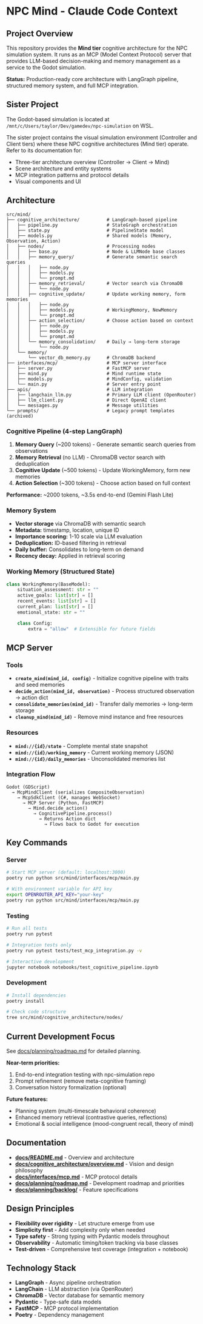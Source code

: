 # NPC Mind - Claude Code Context

## Project Overview

This repository provides the **Mind tier** cognitive architecture for the NPC simulation system. It runs as an MCP (Model Context Protocol) server that provides LLM-based decision-making and memory management as a service to the Godot simulation.

**Status:** Production-ready core architecture with LangGraph pipeline, structured memory system, and full MCP integration.

## Sister Project

The Godot-based simulation is located at `/mnt/c/Users/taylor/Dev/gamedev/npc-simulation` on WSL.

The sister project contains the visual simulation environment (Controller and Client tiers) where these NPC cognitive architectures (Mind tier) operate. Refer to its documentation for:
- Three-tier architecture overview (Controller → Client → Mind)
- Scene architecture and entity systems
- MCP integration patterns and protocol details
- Visual components and UI

## Architecture

```
src/mind/
├── cognitive_architecture/          # LangGraph-based pipeline
│   ├── pipeline.py                  # StateGraph orchestration
│   ├── state.py                     # PipelineState model
│   ├── models.py                    # Shared models (Memory, Observation, Action)
│   ├── nodes/                       # Processing nodes
│   │   ├── base.py                  # Node & LLMNode base classes
│   │   ├── memory_query/            # Generate semantic search queries
│   │   │   ├── node.py
│   │   │   ├── models.py
│   │   │   └── prompt.md
│   │   ├── memory_retrieval/        # Vector search via ChromaDB
│   │   │   └── node.py
│   │   ├── cognitive_update/        # Update working memory, form memories
│   │   │   ├── node.py
│   │   │   ├── models.py            # WorkingMemory, NewMemory
│   │   │   └── prompt.md
│   │   ├── action_selection/        # Choose action based on context
│   │   │   ├── node.py
│   │   │   ├── models.py
│   │   │   └── prompt.md
│   │   └── memory_consolidation/    # Daily → long-term storage
│   │       └── node.py
│   └── memory/
│       └── vector_db_memory.py      # ChromaDB backend
├── interfaces/mcp/                  # MCP server interface
│   ├── server.py                    # FastMCP server
│   ├── mind.py                      # Mind runtime state
│   ├── models.py                    # MindConfig, validation
│   └── main.py                      # Server entry point
├── apis/                            # LLM integration
│   ├── langchain_llm.py             # Primary LLM client (OpenRouter)
│   ├── llm_client.py                # Direct OpenAI client
│   └── messages.py                  # Message utilities
└── prompts/                         # Legacy prompt templates (archived)
```

### Cognitive Pipeline (4-step LangGraph)

1. **Memory Query** (~200 tokens) - Generate semantic search queries from observations
2. **Memory Retrieval** (no LLM) - ChromaDB vector search with deduplication
3. **Cognitive Update** (~500 tokens) - Update WorkingMemory, form new memories
4. **Action Selection** (~300 tokens) - Choose action based on full context

**Performance:** ~2000 tokens, ~3.5s end-to-end (Gemini Flash Lite)

### Memory System

- **Vector storage** via ChromaDB with semantic search
- **Metadata:** timestamp, location, unique ID
- **Importance scoring:** 1-10 scale via LLM evaluation
- **Deduplication:** ID-based filtering in retrieval
- **Daily buffer:** Consolidates to long-term on demand
- **Recency decay:** Applied in retrieval scoring

### Working Memory (Structured State)

```python
class WorkingMemory(BaseModel):
    situation_assessment: str = ""
    active_goals: list[str] = []
    recent_events: list[str] = []
    current_plan: list[str] = []
    emotional_state: str = ""

    class Config:
        extra = "allow"  # Extensible for future fields
```

## MCP Server

### Tools

- **`create_mind(mind_id, config)`** - Initialize cognitive pipeline with traits and seed memories
- **`decide_action(mind_id, observation)`** - Process structured observation → action dict
- **`consolidate_memories(mind_id)`** - Transfer daily memories → long-term storage
- **`cleanup_mind(mind_id)`** - Remove mind instance and free resources

### Resources

- **`mind://{id}/state`** - Complete mental state snapshot
- **`mind://{id}/working_memory`** - Current working memory (JSON)
- **`mind://{id}/daily_memories`** - Unconsolidated memories list

### Integration Flow

```
Godot (GDScript)
  → McpMindClient (serializes CompositeObservation)
    → McpSdkClient (C#, manages WebSocket)
      → MCP Server (Python, FastMCP)
        → Mind.decide_action()
          → CognitivePipeline.process()
            → Returns Action dict
              → Flows back to Godot for execution
```

## Key Commands

### Server
```bash
# Start MCP server (default: localhost:3000)
poetry run python src/mind/interfaces/mcp/main.py

# With environment variable for API key
export OPENROUTER_API_KEY="your-key"
poetry run python src/mind/interfaces/mcp/main.py
```

### Testing
```bash
# Run all tests
poetry run pytest

# Integration tests only
poetry run pytest tests/test_mcp_integration.py -v

# Interactive development
jupyter notebook notebooks/test_cognitive_pipeline.ipynb
```

### Development
```bash
# Install dependencies
poetry install

# Check code structure
tree src/mind/cognitive_architecture/nodes/
```

## Current Development Focus

See [docs/planning/roadmap.md](docs/planning/roadmap.md) for detailed planning.

**Near-term priorities:**
1. End-to-end integration testing with npc-simulation repo
2. Prompt refinement (remove meta-cognitive framing)
3. Conversation history formalization (optional)

**Future features:**
- Planning system (multi-timescale behavioral coherence)
- Enhanced memory retrieval (contrastive queries, reflections)
- Emotional & social intelligence (mood-congruent recall, theory of mind)

## Documentation

- **[docs/README.md](docs/README.md)** - Overview and architecture
- **[docs/cognitive_architecture/overview.md](docs/cognitive_architecture/overview.md)** - Vision and design philosophy
- **[docs/interfaces/mcp.md](docs/interfaces/mcp.md)** - MCP protocol details
- **[docs/planning/roadmap.md](docs/planning/roadmap.md)** - Development roadmap and priorities
- **[docs/planning/backlog/](docs/planning/backlog/)** - Feature specifications

## Design Principles

- **Flexibility over rigidity** - Let structure emerge from use
- **Simplicity first** - Add complexity only when needed
- **Type safety** - Strong typing with Pydantic models throughout
- **Observability** - Automatic timing/token tracking via base classes
- **Test-driven** - Comprehensive test coverage (integration + notebook)

## Technology Stack

- **LangGraph** - Async pipeline orchestration
- **LangChain** - LLM abstraction (via OpenRouter)
- **ChromaDB** - Vector database for semantic memory
- **Pydantic** - Type-safe data models
- **FastMCP** - MCP protocol implementation
- **Poetry** - Dependency management
